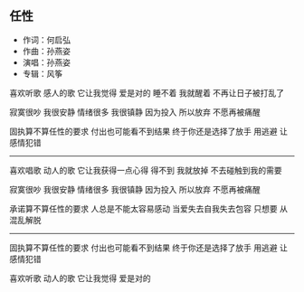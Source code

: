 ## 任性

- 作词：何启弘
- 作曲：孙燕姿
- 演唱：孙燕姿
- 专辑：风筝

喜欢听歌 感人的歌
它让我觉得 爱是对的
睡不着 我就醒着
不再让日子被打乱了

寂寞很吵 我很安静
情绪很多 我很镇静
因为投入 所以放弃
不愿再被痛醒

固执算不算任性的要求
付出也可能看不到结果
终于你还是选择了放手
用逃避 让感情犯错

---

喜欢唱歌 动人的歌
它让我获得一点心得
得不到 我就放掉
不去碰触到我的需要

寂寞很吵 我很安静
情绪很多 我很镇静
因为投入 所以放弃
不愿再被痛醒

承诺算不算任性的要求
人总是不能太容易感动
当爱失去自我失去包容
只想要 从混乱解脱

---

固执算不算任性的要求
付出也可能看不到结果
终于你还是选择了放手
用逃避 让感情犯错

喜欢听歌 动人的歌
它让我觉得 爱是对的
